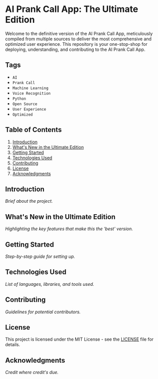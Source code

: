 # AI Prank Call App: The Ultimate Edition
Welcome to the definitive version of the AI Prank Call App, meticulously compiled from multiple sources to deliver the most comprehensive and optimized user experience. This repository is your one-stop-shop for deploying, understanding, and contributing to the AI Prank Call App.
## Tags
- `AI`
- `Prank Call`
- `Machine Learning`
- `Voice Recognition`
- `Python`
- `Open Source`
- `User Experience`
- `Optimized`
## Table of Contents
1. [Introduction](#introduction)
2. [What's New in the Ultimate Edition](#whats-new-in-the-ultimate-edition)
3. [Getting Started](#getting-started)
4. [Technologies Used](#technologies-used)
5. [Contributing](#contributing)
6. [License](#license)
7. [Acknowledgments](#acknowledgments)
## Introduction
*Brief about the project.*
## What's New in the Ultimate Edition
*Highlighting the key features that make this the 'best' version.*
## Getting Started
*Step-by-step guide for setting up.*
## Technologies Used
*List of languages, libraries, and tools used.*
## Contributing
*Guidelines for potential contributors.*
## License
This project is licensed under the MIT License - see the [LICENSE](LICENSE) file for details.
## Acknowledgments
*Credit where credit's due.*